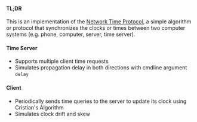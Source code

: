 #### TL;DR
 This is an implementation of the [Network Time Protocol](https://en.wikipedia.org/wiki/Network_Time_Protocol), a simple algorithm or protocol that synchronizes the clocks or times between two computer systems (e.g. phone, computer, server, time server).

#### Time Server
  * Supports multiple client time requests
  * Simulates propagation delay in both directions with cmdline argument `delay`
#### Client
  * Periodically sends time queries to the server to update its clock using Cristian's Algorithm
  * Simulates clock drift and skew
